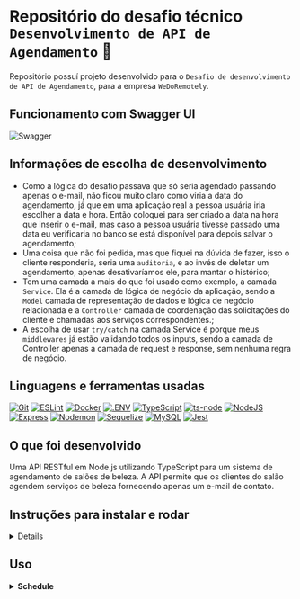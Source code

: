 # Repositório do desafio técnico `Desenvolvimento de API de Agendamento` 📅

Repositório possuí projeto desenvolvido para o `Desafio de desenvolvimento de API de Agendamento`, para a empresa `WeDoRemotely`.

## Funcionamento com Swagger UI
![Swagger][Swagger-GIF]

## Informações de escolha de desenvolvimento

- Como a lógica do desafio passava que só seria agendado passando apenas o e-mail, não ficou muito claro como viria a data do agendamento, já que em uma aplicação real a pessoa usuária iria escolher a data e hora. Então coloquei para ser criado a data na hora que inserir o e-mail, mas caso a pessoa usuária tivesse passado uma data eu verificaria no banco se está disponível para depois salvar o agendamento;
- Uma coisa que não foi pedida, mas que fiquei na dúvida de fazer, isso o cliente responderia, seria uma `auditoria`, e ao invés de deletar um agendamento, apenas desativaríamos ele, para mantar o histórico;
- Tem uma camada a mais do que foi usado como exemplo, a camada `Service`. Ela é a camada de lógica de negócio da aplicação, sendo a `Model` camada de representação de dados e lógica de negócio relacionada e a `Controller` camada de coordenação das solicitações do cliente e chamadas aos serviços correspondentes.;
- A escolha de usar `try/catch` na camada Service é porque meus `middlewares` já estão validando todos os inputs, sendo a camada de Controller apenas a camada de request e response, sem nenhuma regra de negócio.

## Linguagens e ferramentas usadas

[![Git][Git-logo]][Git-url]
[![ESLint][ESLint-logo]][ESLint-url]
[![Docker][Docker-logo]][Docker-url]
[![.ENV][.ENV-logo]][.ENV-url]
[![TypeScript][TypeScript-logo]][TypeScript-url]
[![ts-node][ts-node-logo]][ts-node-url]
[![NodeJS][NodeJS-logo]][NodeJS-url]
[![Express][Express-logo]][Express-url]
[![Nodemon][Nodemon-logo]][Nodemon-url]
[![Sequelize][Sequelize-logo]][Sequelize-url]
[![MySQL][MySQL-logo]][MySQL-url]
[![Jest][Jest-logo]][Jest-url]

## O que foi desenvolvido
   
Uma API RESTful em Node.js utilizando TypeScript para um sistema de agendamento de salões de beleza. A API permite que os clientes do salão agendem serviços de beleza fornecendo apenas um e-mail de contato.

## Instruções para instalar e rodar

<details>

1. Clone o repositório (recomendado usar em SSH) e entre na pasta:

    ```bash
    git clone git@github.com:ludson96/desafio-nodejs.git
    cd desafio-nodejs
    ```

1. Instale as dependências:

    ```bash
    npm install
    ```

1. Na raiz do projeto há um arquivo `.env.example`, que deve ser preenchido com as variáveis de ambiente e renomeado para `.env` para o funcionamento da API com o Banco de dados e a sua porta. Todas as instruções de preenchimento estão nesse arquivo.

1. Caso não tenha `MySQL` instalados, basta executar o `docker-compose.yml` (necessário docker instalado) com o comando abaixo:

   ```bash
   # Execute o comando na raiz do projeto. 
   # Flag -d irá executá-lo em segundo plano.
   docker compose up -d
   ```
1. Para iniciar o servidor após configurar o `MySQL` e definir as `variáveis`, utilize o `nodemon`. Este comando também irá realizar o build, remover quaisquer bancos de dados existentes, executar as migrações e inserir os dados iniciais. Para isso, execute o seguinte comando:

   ```bash
   npm run dev
   # Após a execução, pode testar as requisições a API.
   ```

1. Caso queira testar com um Rest API Client tem um arquivo `Insomnia.json`, exportado a partir do insomnia, que possui uma coleção com todas as requisições possíveis

1. Caso queira ver como funciona sem um Rest API Client, basta acessar `http://{HOST}:{API_PORT}/api-docs` sendo `HOST` e `API_PORT` os valores definido em `.env`.

1. Para executar os testes, basta executar o comando abaixo na raiz do projeto:
   ```bash
   npm run test
   ```

</details>

## Uso

<details>

  <summary><strong>Schedule</strong></summary>

### Endpoints

### 1. `POST /schedule`

<details>
  <summary>Agenda um serviço de beleza, fornecendo apenas o e-mail de contato.</summary><br />

Funciona da seguinte forma:

- `/schedule` (`POST`)
   - deve receber via corpo do POST um e-mail. 
     - Exemplo de requisição:
        ```json
        {
          "email": "maria_456@hotmail.com"
        }
        ```
   - em caso de sucesso:
      - retorna o status HTTP 201 (CREATED)
      - retorna uma mensagem e os dados do agendamento criado. 
        - Exemplo de resposta:

        ```json
        {
          "message": {
            "message": "Service scheduled successfully"
          },
          "newSchedule": {
            "scheduleDateTime": "2024-04-05T21:01:22.116Z",
            "id": 4,
            "email": "maria_456@hotmail.com"
          }
        }
        ```
    - caso não seja informado nenhum `email`, a rota retorna o status HTTP 400 com a
     mensagem `Email is required` no corpo da resposta.
    - caso seja informado apenas espaços vazios, a rota retorna o status HTTP 400 com a
     mensagem `Email cannot be an empty string` no corpo da resposta.
    - caso seja informado um `email` invalido, a rota retorna o status HTTP 400 com a
     mensagem `Invalid email format` no corpo da resposta.

</details>


### 2. `GET /schedule`

<details>
  <summary>Lista todos os agendamentos.</summary><br />

Funciona da seguinte forma:

- `/schedule` (`GET`)
   - retorna um array de todos os agendamentos. 
     - Exemplo de resposta:

        ```json
        [
          {
            "id": 1,
            "email": "exemple_123@hotmail.com",
            "scheduleDateTime": "2024-04-20T10:30:00.000Z"
          },
          {
            "id": 2,
            "email": "pedro-789@gmail.com",
            "scheduleDateTime": "2024-04-30T09:00:00.000Z"
          },
          {
            "id": 3,
            "email": "maria_456@hotmail.com",
            "scheduleDateTime": "2024-04-05T21:01:22.000Z"
          }
        ]
        ```

</details>

### 3. `GET /schedule/{id}`

<details>
  <summary>Cancela um agendamento pelo ID.</summary><br />

Funciona da seguinte forma:

- `/schedule/{id}` (`GET`):
   - recebe um `id` pelo caminho da rota e retorna uma mensagem de sucesso. 
     - Exemplo de resposta para a rota `/schedule/3` (supondo que exista um agendamento com `id = 3`):

        ```json
        {
          "message": "Scheduling canceled successfully"
        }
        ```
   - caso não exista um agendamento com esse `id`, a rota retorna o status HTTP 404 com a
     mensagem `Schedule not found with ID: 3` no corpo da resposta.
    - caso seja informado um `id` que não é um número, a rota retorna o status HTTP 400 com a
     mensagem `ID must be a number` no corpo da resposta.

</details>

</details>

[Git-logo]: https://img.shields.io/badge/git-%23F05033.svg?style=for-the-badge&logo=git&logoColor=white
[Git-url]: https://git-scm.com

[NodeJS-logo]: https://img.shields.io/badge/node.js-6DA55F?style=for-the-badge&logo=node.js&logoColor=white
[NodeJS-url]: https://nodejs.org/en/
[TypeScript-logo]: https://img.shields.io/badge/typescript-%23007ACC.svg?style=for-the-badge&logo=typescript&logoColor=white
[TypeScript-url]: https://www.typescriptlang.org/
[Docker-logo]: https://img.shields.io/badge/docker-%230db7ed.svg?style=for-the-badge&logo=docker&logoColor=white
[Docker-url]: https://www.docker.com
[Jest-logo]: https://img.shields.io/badge/-jest-%23C21325?style=for-the-badge&logo=jest&logoColor=white
[Jest-url]: https://jestjs.io
[MySQL-logo]: https://img.shields.io/badge/mysql-%2300f.svg?style=for-the-badge&logo=mysql&logoColor=white
[MySQL-url]: https://www.mysql.com
[Sequelize-logo]: https://img.shields.io/badge/Sequelize-52B0E7?style=for-the-badge&logo=Sequelize&logoColor=white
[Sequelize-url]: https://sequelize.org
[Express-logo]: https://img.shields.io/badge/express.js-%23404d59.svg?style=for-the-badge&logo=express&logoColor=%2361DAFB
[Express-url]: https://expressjs.com
[Nodemon-logo]: https://img.shields.io/badge/Nodemon-76D04B?logo=nodemon&logoColor=fff&style=for-the-badge
[Nodemon-url]: https://www.npmjs.com/package/nodemon
[ESLint-logo]: https://img.shields.io/badge/ESLint-4B3263?style=for-the-badge&logo=eslint&logoColor=white
[ESLint-url]: https://eslint.org/
[ts-node-logo]: https://img.shields.io/badge/ts--node-3178C6?logo=tsnode&logoColor=fff&style=for-the-badge
[ts-node-url]: https://www.npmjs.com/package/ts-node-dev
[.ENV-logo]: https://img.shields.io/badge/.ENV-ECD53F?logo=dotenv&logoColor=000&style=for-the-badge
[.ENV-url]: https://www.npmjs.com/package/dotenv
[Swagger-GIF]: public/images/swagger.gif